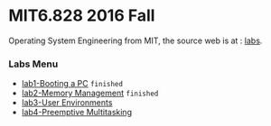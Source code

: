 # MIT6.828 2016 Fall
Operating System Engineering from MIT, the source web is at : [labs](https://pdos.csail.mit.edu/6.828/2016/).

### Labs Menu
* [lab1-Booting a PC](https://pdos.csail.mit.edu/6.828/2016/labs/lab1/) `finished`
* [lab2-Memory Management](https://pdos.csail.mit.edu/6.828/2016/labs/lab2/)  `finished`
* [lab3-User Environments](https://pdos.csail.mit.edu/6.828/2016/labs/lab3/)
* [lab4-Preemptive Multitasking](https://pdos.csail.mit.edu/6.828/2016/labs/lab4/)

